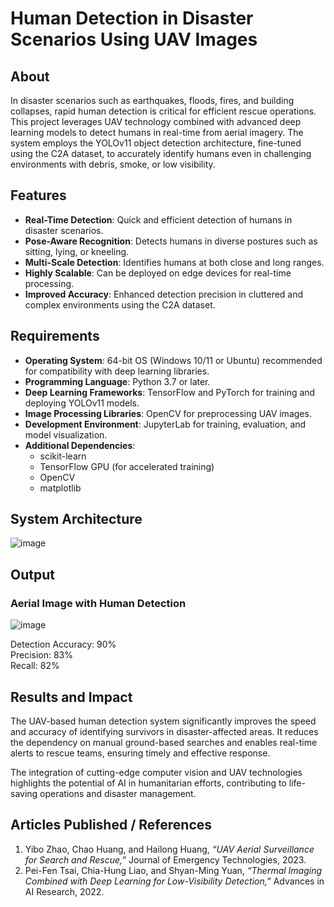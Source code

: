 # Human Detection in Disaster Scenarios Using UAV Images

## About
In disaster scenarios such as earthquakes, floods, fires, and building collapses, rapid human detection is critical for efficient rescue operations. This project leverages UAV technology combined with advanced deep learning models to detect humans in real-time from aerial imagery. The system employs the YOLOv11 object detection architecture, fine-tuned using the C2A dataset, to accurately identify humans even in challenging environments with debris, smoke, or low visibility.

## Features
- **Real-Time Detection**: Quick and efficient detection of humans in disaster scenarios.
- **Pose-Aware Recognition**: Detects humans in diverse postures such as sitting, lying, or kneeling.
- **Multi-Scale Detection**: Identifies humans at both close and long ranges.
- **Highly Scalable**: Can be deployed on edge devices for real-time processing.
- **Improved Accuracy**: Enhanced detection precision in cluttered and complex environments using the C2A dataset.

## Requirements
- **Operating System**: 64-bit OS (Windows 10/11 or Ubuntu) recommended for compatibility with deep learning libraries.
- **Programming Language**: Python 3.7 or later.
- **Deep Learning Frameworks**: TensorFlow and PyTorch for training and deploying YOLOv11 models.
- **Image Processing Libraries**: OpenCV for preprocessing UAV images.
- **Development Environment**: JupyterLab for training, evaluation, and model visualization.
- **Additional Dependencies**:
  - scikit-learn
  - TensorFlow GPU (for accelerated training)
  - OpenCV
  - matplotlib

## System Architecture

![image](https://github.com/user-attachments/assets/0b2a130e-408a-483e-b0a7-602006f5da02)

## Output

### Aerial Image with Human Detection

![image](https://github.com/user-attachments/assets/e6411cf7-e3f0-45aa-856d-4e86dd26be74)


Detection Accuracy: 90%  
Precision: 83%  
Recall: 82%

## Results and Impact
The UAV-based human detection system significantly improves the speed and accuracy of identifying survivors in disaster-affected areas. It reduces the dependency on manual ground-based searches and enables real-time alerts to rescue teams, ensuring timely and effective response.

The integration of cutting-edge computer vision and UAV technologies highlights the potential of AI in humanitarian efforts, contributing to life-saving operations and disaster management.

## Articles Published / References
1. Yibo Zhao, Chao Huang, and Hailong Huang, *“UAV Aerial Surveillance for Search and Rescue,”* Journal of Emergency Technologies, 2023.
2. Pei-Fen Tsai, Chia-Hung Liao, and Shyan-Ming Yuan, *“Thermal Imaging Combined with Deep Learning for Low-Visibility Detection,”* Advances in AI Research, 2022.



